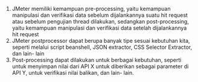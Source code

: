 1. JMeter memiliki kemampuan pre-processing, yaitu kemampuan manipulasi dan verifikasi data sebelum dijalankannya suatu hit request atau sebelum pengujian thread dilakukan, sedangkan post-processing, yaitu kemampuan manipulasi dan verifikasi data setelah dijalankannya hit request
2. JMeter postprocessor dapat berupa banyak tipe sesuai kebutuhan kita, seperti melalui script beanshell, JSON extractor, CSS Selector Extractor, dan lain- lain
3. Post-processing dapat dilakukan untuk berbagai kebutuhan, seperti untuk menyimpan nilai dari API X untuk diberikan sebagai parameter di API Y, untuk verifikasi nilai balikan, dan lain- lain.
